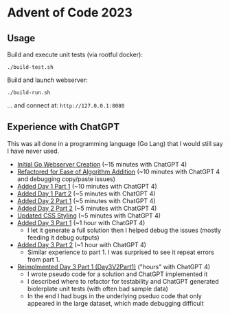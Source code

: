 # Advent of Code 2023

## Usage

Build and execute unit tests (via rootful docker):

    ./build-test.sh

Build and launch webserver:

    ./build-run.sh

... and connect at: `http://127.0.0.1:8080`

## Experience with ChatGPT

This was all done in a programming language (Go Lang) that I would still say I have never used.

* [Initial Go Webserver Creation](docs/Initial-Go-Webserver-Creation.md)
  (~15 minutes with ChatGPT 4)
* [Refactored for Ease of Algorithm Addition](docs/Refactored-for-Ease-of-Algorithm-Addition.md)
  (~10 minutes with ChatGPT 4 and debugging copy/paste issues)
* [Added Day 1 Part 1](docs/Added-Day-1-Part-1.md) (~10 minutes with ChatGPT 4)
* [Added Day 1 Part 2](docs/Added-Day-1-Part-2.md) (~5 minutes with ChatGPT 4)
* [Added Day 2 Part 1](docs/Added-Day-2-Part-1.md) (~5 minutes with ChatGPT 4)
* [Added Day 2 Part 2](docs/Added-Day-2-Part-2.md) (~5 minutes with ChatGPT 4)
* [Updated CSS Styling](docs/Updated-CSS-Styling.md) (~5 minutes with ChatGPT 4)
* [Added Day 3 Part 1](docs/Added-Day-3-Part-1.md) (~1 hour with ChatGPT 4)
    * I let it generate a full solution then I helped debug the issues (mostly feeding it debug outputs)
* [Added Day 3 Part 2](docs/Added-Day-3-Part-2.md) (~1 hour with ChatGPT 4)
    * Similar experience to part 1. I was surprised to see it repeat errors from part 1.
* [Reimplmented Day 3 Part 1 (Day3V2Part1)](docs/Added-Day-3-Part-1.md) ("hours" with ChatGPT 4)
    * I wrote pseudo code for a solution and ChatGPT implemented it
    * I described where to refactor for testability and ChatGPT generated biolerplate unit tests (with often bad sample data)
    * In the end I had bugs in the underlying pseduo code that only appeared in the large dataset,
      which made debugging difficult
